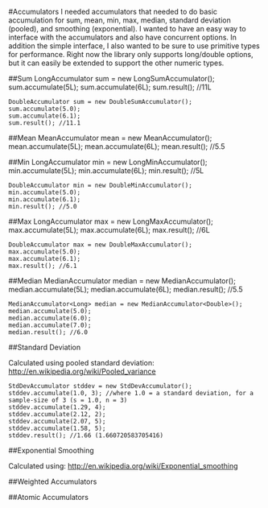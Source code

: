 #Accumulators
I needed accumulators that needed to do basic accumulation for sum, mean, min, max, median, standard deviation (pooled), and smoothing (exponential).
I wanted to have an easy way to interface with the accumulators and also have concurrent options. In addition the simple interface, I also wanted to be sure to
use primitive types for performance. Right now the library only supports long/double options, but it can easily be extended to support the other numeric types.

##Sum
    LongAccumulator sum = new LongSumAccumulator();
    sum.accumulate(5L);
    sum.accumulate(6L);
    sum.result(); //11L

    DoubleAccumulator sum = new DoubleSumAccumulator();
    sum.accumulate(5.0);
    sum.accumulate(6.1);
    sum.result(); //11.1

##Mean
    MeanAccumulator mean = new MeanAccumulator();
    mean.accumulate(5L);
    mean.accumulate(6L);
    mean.result(); //5.5

##Min
    LongAccumulator min = new LongMinAccumulator();
    min.accumulate(5L);
    min.accumulate(6L);
    min.result(); //5L

    DoubleAccumulator min = new DoubleMinAccumulator();
    min.accumulate(5.0);
    min.accumulate(6.1);
    min.result(); //5.0

##Max
    LongAccumulator max = new LongMaxAccumulator();
    max.accumulate(5L);
    max.accumulate(6L);
    max.result(); //6L

    DoubleAccumulator max = new DoubleMaxAccumulator();
    max.accumulate(5.0);
    max.accumulate(6.1);
    max.result(); //6.1
    
##Median
    MedianAccumulator<Long> median = new MedianAccumulator<Double>();
    median.accumulate(5L);
    median.accumulate(6L);
    median.result(); //5.5

    MedianAccumulator<Long> median = new MedianAccumulator<Double>();
    median.accumulate(5.0);
    median.accumulate(6.0);
    median.accumulate(7.0);
    median.result(); //6.0

##Standard Deviation

Calculated using pooled standard deviation: http://en.wikipedia.org/wiki/Pooled_variance

    StdDevAccumulator stddev = new StdDevAccumulator();
    stddev.accumulate(1.0, 3); //where 1.0 = a standard deviation, for a sample-size of 3 (s = 1.0, n = 3)
    stddev.accumulate(1.29, 4);
    stddev.accumulate(2.12, 2);
    stddev.accumulate(2.07, 5);
    stddev.accumulate(1.58, 5);
    stddev.result(); //1.66 (1.660720583705416)

##Exponential Smoothing

Calculated using: http://en.wikipedia.org/wiki/Exponential_smoothing

##Weighted Accumulators

##Atomic Accumulators